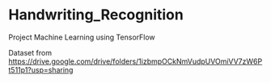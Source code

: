 # Handwriting_Recognition

Project Machine Learning using TensorFlow

Dataset from https://drive.google.com/drive/folders/1izbmpOCkNmVudpUVOmiVV7zW6Pt511p1?usp=sharing

